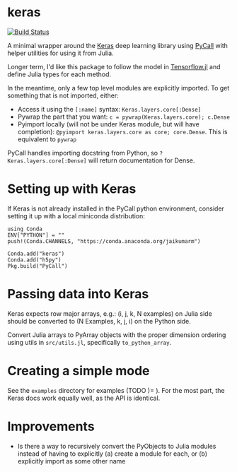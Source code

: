 # keras

[![Build Status](https://travis-ci.org/dmrd/Keras.jl.svg?branch=master)](https://travis-ci.org/dmrd/Keras.jl)

A minimal wrapper around the [Keras](https://github.com/fchollet/keras) deep learning library using [PyCall](https://github.com/stevengj/PyCall.jl) with helper utilities for using it from Julia.

Longer term, I'd like this package to follow the model in [Tensorflow.jl](https://github.com/benmoran/TensorFlow.jl) and define Julia types for each method.

In the meantime, only a few top level modules are explicitly imported.  To get something that is not imported, either:
- Access it using the `[:name]` syntax: `Keras.layers.core[:Dense]`
- Pywrap the part that you want: `c = pywrap(Keras.layers.core); c.Dense`
- Pyimport locally (will not be under Keras module, but will have completion): `@pyimport keras.layers.core as core; core.Dense`.  This is equivalent to `pywrap`

PyCall handles importing docstring from Python, so `?Keras.layers.core[:Dense]` will return documentation for Dense.

# Setting up with Keras
If Keras is not already installed in the PyCall python environment, consider setting it up with a local miniconda distribution:

```
using Conda
ENV["PYTHON"] = ""
push!(Conda.CHANNELS, "https://conda.anaconda.org/jaikumarm")

Conda.add("keras")
Conda.add("h5py")
Pkg.build("PyCall")
```

# Passing data into Keras
Keras expects row major arrays, e.g.: (i, j, k, N examples) on Julia side should be converted to (N Examples, k, j, i) on the Python side.

Convert Julia arrays to PyArray objects with the proper dimension ordering using utils in `src/utils.jl`, specifically `to_python_array`.

# Creating a simple mode

See the `examples` directory for examples (TODO )= ).  For the most part, the Keras docs work equally well, as the API is identical.

# Improvements

- Is there a way to recursively convert the PyObjects to Julia modules instead of having to explicitly (a) create a module for each, or (b) explicitly import as some other name